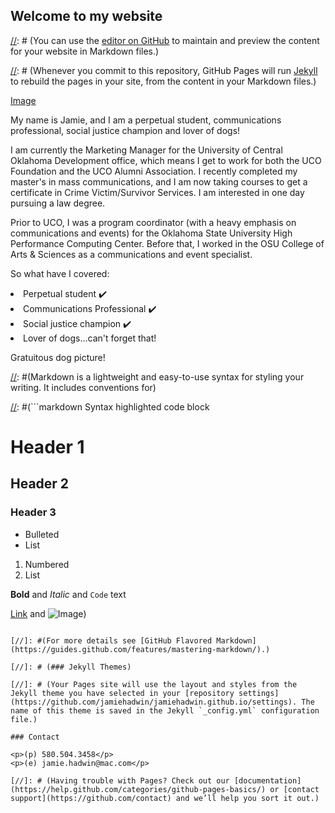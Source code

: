 ## Welcome to my website

[//]: # (You can use the [editor on GitHub](https://github.com/jamiehadwin/jamiehadwin.github.io/edit/master/README.md) to maintain and preview the content for your website in Markdown files.)

[//]: # (Whenever you commit to this repository, GitHub Pages will run [Jekyll](https://jekyllrb.com/) to rebuild the pages in your site, from the content in your Markdown files.)

[Image](http://www.centralconnection.org/s/1553/images/editor/alumni_pages/hadwin_jamie.jpg)<p>My name is Jamie, and I am a perpetual student, communications professional, social justice champion and lover of dogs!</p>
<p>I am currently the Marketing Manager for the University of Central Oklahoma Development office, which means I get to work for both the UCO Foundation and the UCO Alumni Association. I recently completed my master's in mass communications, and I am now taking courses to get a certificate in Crime Victim/Survivor Services. I am interested in one day pursuing a law degree.</p>

Prior to UCO, I was a program coordinator (with a heavy emphasis on communications and events) for the Oklahoma State University High Performance Computing Center. Before that, I worked in the OSU College of Arts & Sciences as a communications and event specialist. 

So what have I covered:
<li>Perpetual student ✔️</li>
<li>Communications Professional ✔️</li>
<li>Social justice champion ✔️</li>
<li>Lover of dogs...can't forget that!</li>

Gratuitous dog picture!

[//]: # (### Markdown)

[//]: #(Markdown is a lightweight and easy-to-use syntax for styling your writing. It includes conventions for)

[//]: #(```markdown
Syntax highlighted code block

# Header 1
## Header 2
### Header 3

- Bulleted
- List

1. Numbered
2. List

**Bold** and _Italic_ and `Code` text

[Link](url) and ![Image](src))
```

[//]: #(For more details see [GitHub Flavored Markdown](https://guides.github.com/features/mastering-markdown/).)

[//]: # (### Jekyll Themes)

[//]: # (Your Pages site will use the layout and styles from the Jekyll theme you have selected in your [repository settings](https://github.com/jamiehadwin/jamiehadwin.github.io/settings). The name of this theme is saved in the Jekyll `_config.yml` configuration file.)

### Contact

<p>(p) 580.504.3458</p>
<p>(e) jamie.hadwin@mac.com</p>

[//]: # (Having trouble with Pages? Check out our [documentation](https://help.github.com/categories/github-pages-basics/) or [contact support](https://github.com/contact) and we’ll help you sort it out.)
